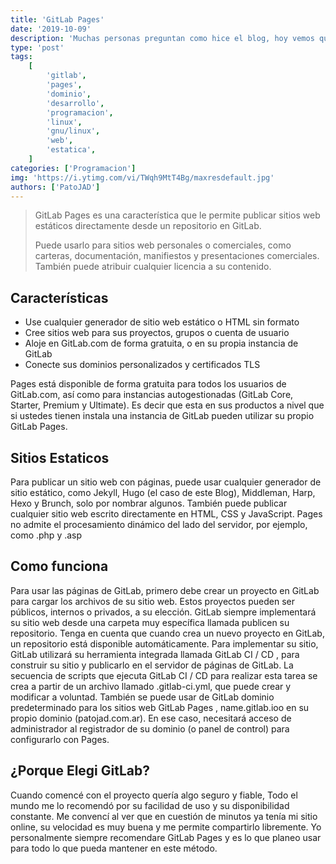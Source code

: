 ```yaml
---
title: 'GitLab Pages'
date: '2019-10-09'
description: 'Muchas personas preguntan como hice el blog, hoy vemos que es GitLab Pages.'
type: 'post'
tags:
    [
        'gitlab',
        'pages',
        'dominio',
        'desarrollo',
        'programacion',
        'linux',
        'gnu/linux',
        'web',
        'estatica',
    ]
categories: ['Programacion']
img: 'https://i.ytimg.com/vi/TWqh9MtT4Bg/maxresdefault.jpg'
authors: ['PatoJAD']
---
```


> GitLab Pages es una característica que le permite publicar sitios web estáticos directamente desde un repositorio en GitLab.
>
> Puede usarlo para sitios web personales o comerciales, como carteras, documentación, manifiestos y presentaciones comerciales. También puede atribuir cualquier licencia a su contenido.

## Características

-   Use cualquier generador de sitio web estático o HTML sin formato
-   Cree sitios web para sus proyectos, grupos o cuenta de usuario
-   Aloje en GitLab.com de forma gratuita, o en su propia instancia de GitLab
-   Conecte sus dominios personalizados y certificados TLS

Pages está disponible de forma gratuita para todos los usuarios de GitLab.com, así como para instancias autogestionadas (GitLab Core, Starter, Premium y Ultimate). Es decir que esta en sus productos a nivel que si ustedes tienen instala una instancia de GitLab pueden utilizar su propio GitLab Pages.

## Sitios Estaticos

Para publicar un sitio web con páginas, puede usar cualquier generador de sitio estático, como Jekyll, Hugo (el caso de este Blog), Middleman, Harp, Hexo y Brunch, solo por nombrar algunos. También puede publicar cualquier sitio web escrito directamente en HTML, CSS y JavaScript. Pages no admite el procesamiento dinámico del lado del servidor, por ejemplo, como .php y .asp

## Como funciona

Para usar las páginas de GitLab, primero debe crear un proyecto en GitLab para cargar los archivos de su sitio web. Estos proyectos pueden ser públicos, internos o privados, a su elección. GitLab siempre implementará su sitio web desde una carpeta muy específica llamada publicen su repositorio. Tenga en cuenta que cuando crea un nuevo proyecto en GitLab, un repositorio está disponible automáticamente.
Para implementar su sitio, GitLab utilizará su herramienta integrada llamada GitLab CI / CD , para construir su sitio y publicarlo en el servidor de páginas de GitLab. La secuencia de scripts que ejecuta GitLab CI / CD para realizar esta tarea se crea a partir de un archivo llamado .gitlab-ci.yml, que puede crear y modificar a voluntad.
También se puede usar de GitLab dominio predeterminado para los sitios web GitLab Pages , name.gitlab.ioo en su propio dominio (patojad.com.ar). En ese caso, necesitará acceso de administrador al registrador de su dominio (o panel de control) para configurarlo con Pages.

## ¿Porque Elegi GitLab?

Cuando comencé con el proyecto quería algo seguro y fiable, Todo el mundo me lo recomendó por su facilidad de uso y su disponibilidad constante. Me convencí al ver que en cuestión de minutos ya tenía mi sitio online, su velocidad es muy buena y me permite compartirlo libremente. Yo personalmente siempre recomendare GitLab Pages y es lo que planeo usar para todo lo que pueda mantener en este método.
